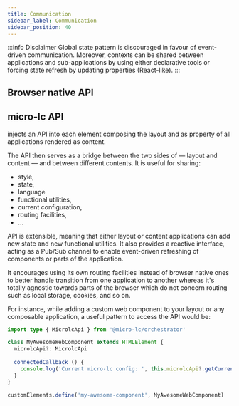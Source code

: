 ```yaml
---
title: Communication
sidebar_label: Communication
sidebar_position: 40
---
```


:::info Disclaimer
Global state pattern is discouraged in favour of event-driven communication. Moreover, contexts can be shared between
applications and sub-applications by using either declarative tools or forcing state refresh by updating properties
(React-like).
:::

## Browser native API

## micro-lc API

<micro-lc></micro-lc> injects an API into each element composing the layout and as property of all applications rendered
as content.

The API then serves as a bridge between the two sides of <micro-lc></micro-lc> — layout and content — and between different
contents. It is useful for sharing:
* style,
* state,
* language
* functional utilities,
* current configuration,
* routing facilities,
* ...

<micro-lc></micro-lc> API is extensible, meaning that either layout or content applications can add new state and new
functional utilities. It also provides a reactive interface, acting as a Pub/Sub channel to enable event-driven refreshing
of components or parts of the application.

It encourages using its own routing facilities instead of browser native ones to better handle transition from one
application to another whereas it's totally agnostic towards parts of the browser which do not concern routing such
as local storage, cookies, and so on.

For instance, while adding a custom web component to your layout or any composable application, a useful pattern to
access the API would be:

```typescript title=my-awesome-component.ts
import type { MicrolcApi } from '@micro-lc/orchestrator'

class MyAwesomeWebComponent extends HTMLElement {
  microlcApi?: MicrolcApi
  
  connectedCallback () {
    console.log('Current micro-lc config: ', this.microlcApi?.getCurrentConfig())
  }
}

customElements.define('my-awesome-component', MyAwesomeWebComponent)
```

